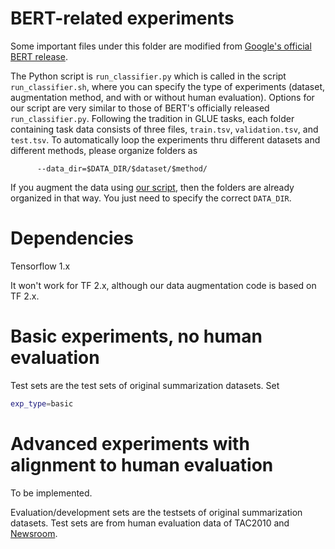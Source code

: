 # BERT-related experiments 

Some important files under this folder are modified from [Google's official BERT release](https://github.com/google-research/bert).

The Python script is `run_classifier.py` which is called in the script `run_classifier.sh`, where you can specify the type of experiments (dataset, augmentation method, and with or without human evaluation). Options for our script are very similar to those of BERT's officially released `run_classifier.py`. Following the tradition in GLUE tasks, each folder containing task data consists of three files, `train.tsv`, `validation.tsv`, and `test.tsv`. To automatically loop the experiments thru different datasets and different methods, please organize folders as 

```
      --data_dir=$DATA_DIR/$dataset/$method/
```

If you augment the data using [our script](../pre/sample_generation.py), then the folders are already organized in that way. You just need to specify the correct `DATA_DIR`. 

# Dependencies

Tensorflow 1.x

It won't work for TF 2.x, although our data augmentation code is based on TF 2.x. 

# Basic experiments, no human evaluation
Test sets are the test sets of original summarization datasets. Set 

```bash
exp_type=basic
```

# Advanced experiments with alignment to human evaluation 

To be implemented. 

Evaluation/development sets are the testsets of original summarization datasets. 
Test sets are from human evaluation data of TAC2010 and [Newsroom](https://github.com/lil-lab/newsroom/tree/master/humaneval). 



